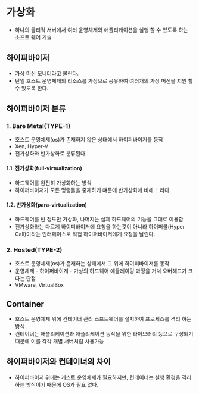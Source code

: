 # 가상화
- 하나의 물리적 서버에서 여러 운영체제와 애플리케이션을 실행 할 수 있도록 하는 소프트 웨어 기술

## 하이퍼바이저
- 가상 머신 모니터라고 불린다.
- 단일 호스트 운영체제의 리소스를 가상으로 공유하여 여러개의 가상 머신을 지원 할 수 있도록 한다.

## 하이퍼바이저 분류

### 1. Bare Metal(TYPE-1)
- 호스트 운영체제(os)가 존재하지 않은 상태에서 하이퍼바이저를 동작
- Xen, Hyper-V
- 전가상화와 반가상화로 분류된다.
#### 1.1. 전가상화(full-virtualization)
- 하드웨어를 완전히 가상화하는 방식
- 하이퍼바이저가 모든 명령들을 중재하기 떄문에 반가상화에 비해 느리다.
#### 1.2. 반가상화(para-virtualization)
- 하드웨어를 반 정도만 가상화, 나머지는 실제 하드웨어의 기능을 그대로 이용함
- 전가상화와는 다르게 하이퍼바이저에 요청을 하는것이 아니라 하이퍼콜(Hyper Call)이라는 인터페이스로 직접 하이퍼바이저에게 요청을 날린다.



### 2. Hosted(TYPE-2)
- 호스트 운영체제(os)가 존재하는 상태에서 그 위에 하이퍼바이저를 동작
- 운영체제 - 하이퍼바이저 - 가상의 하드웨어 에뮬레이팅 과정을 거쳐 오버헤드가 크다는 단점
- VMware, VirtualBox

## Container
- 호스트 운영체제 위에 컨테이너 관리 소프트웨어를 설치하여 프로세스를 격리 하는 방식
- 컨테이너는 애플리케이션과 애플리케이션 동작을 위한 라이브러리 등으로 구성되기 때문에 이를 각각 개별 서버처럼 사용가능

## 하이퍼바이저와 컨테이너의 차이
- 하이퍼바이저 위에는 게스트 운영체제가 필요하지만, 컨테이너는 실행 환경을 격리하는 방식이기 때문에 OS가 필요 없다.